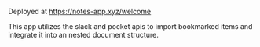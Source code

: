 Deployed at https://notes-app.xyz/welcome

This app utilizes the slack and pocket apis to import bookmarked items and integrate it into an nested document structure. 